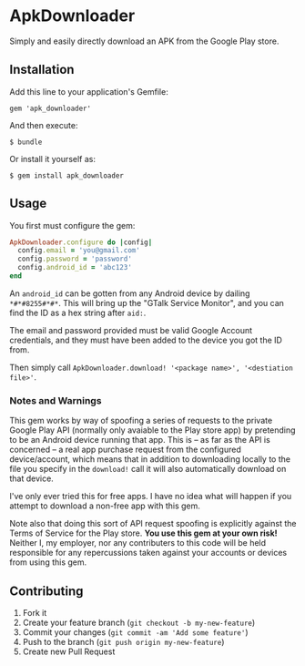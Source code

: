 # ApkDownloader

Simply and easily directly download an APK from the Google Play store.

## Installation

Add this line to your application's Gemfile:

    gem 'apk_downloader'

And then execute:

    $ bundle

Or install it yourself as:

    $ gem install apk_downloader

## Usage

You first must configure the gem:

```ruby
ApkDownloader.configure do |config|
  config.email = 'you@gmail.com'
  config.password = 'password'
  config.android_id = 'abc123'
end
```

An `android_id` can be gotten from any Android device by dailing `*#*#8255#*#*`. This will bring up the "GTalk Service Monitor", and you can find the ID as a hex string after `aid:`.

The email and password provided must be valid Google Account credentials, and they must have been added to the device you got the ID from.

Then simply call `ApkDownloader.download! '<package name>', '<destiation file>'`.

### Notes and Warnings ###

This gem works by way of spoofing a series of requests to the private Google Play API (normally only avaiable to the Play store app) by pretending to be an Android device running that app. This is – as far as the API is concerned – a real app purchase request from the configured device/account, which means that in addition to downloading locally to the file you specify in the `download!` call it will also automatically download on that device.

I've only ever tried this for free apps. I have no idea what will happen if you attempt to download a non-free app with this gem.

Note also that doing this sort of API request spoofing is explicitly against the Terms of Service for the Play store. **You use this gem at your own risk!** Neither I, my employer, nor any contributers to this code will be held responsible for any repercussions taken against your accounts or devices from using this gem.

## Contributing

1. Fork it
2. Create your feature branch (`git checkout -b my-new-feature`)
3. Commit your changes (`git commit -am 'Add some feature'`)
4. Push to the branch (`git push origin my-new-feature`)
5. Create new Pull Request
